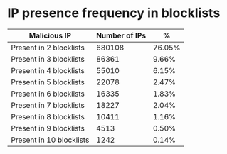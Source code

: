 # IP presence frequency in blocklists
| Malicious IP | Number of IPs | % |
|----|----|----|
| Present in 2 blocklists | 680108 | 76.05% |
| Present in 3 blocklists | 86361 | 9.66% |
| Present in 4 blocklists | 55010 | 6.15% |
| Present in 5 blocklists | 22078 | 2.47% |
| Present in 6 blocklists | 16335 | 1.83% |
| Present in 7 blocklists | 18227 | 2.04% |
| Present in 8 blocklists | 10411 | 1.16% |
| Present in 9 blocklists | 4513 | 0.50% |
| Present in 10 blocklists | 1242 | 0.14% |
